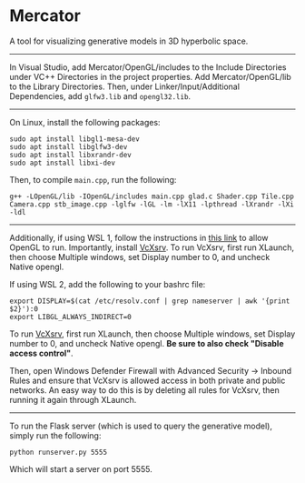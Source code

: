 # Mercator
A tool for visualizing generative models in 3D hyperbolic space.

<hr>

In Visual Studio, add Mercator/OpenGL/includes to the Include Directories under VC++ Directories in the project properties. Add Mercator/OpenGL/lib to the Library Directories. Then, under Linker/Input/Additional Dependencies, add `glfw3.lib` and `opengl32.lib`.

<hr>

On Linux, install the following packages:
```
sudo apt install libgl1-mesa-dev
sudo apt install libglfw3-dev
sudo apt install libxrandr-dev
sudo apt install libxi-dev
```

Then, to compile `main.cpp`, run the following:
```
g++ -LOpenGL/lib -IOpenGL/includes main.cpp glad.c Shader.cpp Tile.cpp Camera.cpp stb_image.cpp -lglfw -lGL -lm -lX11 -lpthread -lXrandr -lXi -ldl
```

<hr>

Additionally, if using WSL 1, follow the instructions in [this link](https://github.com/microsoft/WSL/issues/2855#issuecomment-358861903) to allow OpenGL to run. Importantly, install [VcXsrv](https://sourceforge.net/projects/vcxsrv/). To run VcXsrv, first run XLaunch, then choose Multiple windows, set Display number to 0, and uncheck Native opengl.

If using WSL 2, add the following to your bashrc file:
```
export DISPLAY=$(cat /etc/resolv.conf | grep nameserver | awk '{print $2}'):0
export LIBGL_ALWAYS_INDIRECT=0
```
To run [VcXsrv](https://sourceforge.net/projects/vcxsrv/), first run XLaunch, then choose Multiple windows, set Display number to 0, and uncheck Native opengl. **Be sure to also check "Disable access control"**.

Then, open Windows Defender Firewall with Advanced Security -> Inbound Rules and ensure that VcXsrv is allowed access in both private and public networks. An easy way to do this is by deleting all rules for VcXsrv, then running it again through XLaunch.

<hr>

To run the Flask server (which is used to query the generative model), simply run the following:
```
python runserver.py 5555
```
Which will start a server on port 5555.
